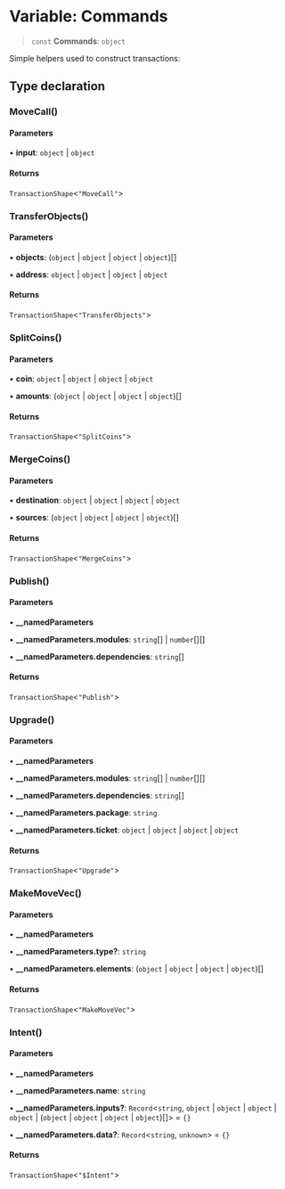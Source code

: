 # Variable: Commands

> `const` **Commands**: `object`

Simple helpers used to construct transactions:

## Type declaration

### MoveCall()

#### Parameters

• **input**: `object` \| `object`

#### Returns

`TransactionShape`\<`"MoveCall"`\>

### TransferObjects()

#### Parameters

• **objects**: (`object` \| `object` \| `object` \| `object`)[]

• **address**: `object` \| `object` \| `object` \| `object`

#### Returns

`TransactionShape`\<`"TransferObjects"`\>

### SplitCoins()

#### Parameters

• **coin**: `object` \| `object` \| `object` \| `object`

• **amounts**: (`object` \| `object` \| `object` \| `object`)[]

#### Returns

`TransactionShape`\<`"SplitCoins"`\>

### MergeCoins()

#### Parameters

• **destination**: `object` \| `object` \| `object` \| `object`

• **sources**: (`object` \| `object` \| `object` \| `object`)[]

#### Returns

`TransactionShape`\<`"MergeCoins"`\>

### Publish()

#### Parameters

• **\_\_namedParameters**

• **\_\_namedParameters.modules**: `string`[] \| `number`[][]

• **\_\_namedParameters.dependencies**: `string`[]

#### Returns

`TransactionShape`\<`"Publish"`\>

### Upgrade()

#### Parameters

• **\_\_namedParameters**

• **\_\_namedParameters.modules**: `string`[] \| `number`[][]

• **\_\_namedParameters.dependencies**: `string`[]

• **\_\_namedParameters.package**: `string`

• **\_\_namedParameters.ticket**: `object` \| `object` \| `object` \| `object`

#### Returns

`TransactionShape`\<`"Upgrade"`\>

### MakeMoveVec()

#### Parameters

• **\_\_namedParameters**

• **\_\_namedParameters.type?**: `string`

• **\_\_namedParameters.elements**: (`object` \| `object` \| `object` \| `object`)[]

#### Returns

`TransactionShape`\<`"MakeMoveVec"`\>

### Intent()

#### Parameters

• **\_\_namedParameters**

• **\_\_namedParameters.name**: `string`

• **\_\_namedParameters.inputs?**: `Record`\<`string`, `object` \| `object` \| `object` \| `object` \| (`object` \| `object` \| `object` \| `object`)[]\> = `{}`

• **\_\_namedParameters.data?**: `Record`\<`string`, `unknown`\> = `{}`

#### Returns

`TransactionShape`\<`"$Intent"`\>
